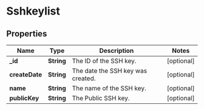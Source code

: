 # Sshkeylist

## Properties
Name | Type | Description | Notes
------------ | ------------- | ------------- | -------------
**_id** | **String** | The ID of the SSH key. |  [optional]
**createDate** | **String** | The date the SSH key was created. |  [optional]
**name** | **String** | The name of the SSH key. |  [optional]
**publicKey** | **String** | The Public SSH key. |  [optional]
